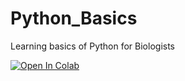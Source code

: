 # Python_Basics
Learning basics of Python for Biologists

[![Open In Colab](https://colab.research.google.com/assets/colab-badge.svg)](https://colab.research.google.com/github/musa90/Python_Basics/blob/main/01_Storing_DNA_Seq.ipynb)
